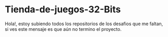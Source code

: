 # Tienda-de-juegos-32-Bits

Hola!, estoy subiendo todos los repositorios de los desafios que me faltan, si ves este mensaje es que aún no termino el proyecto. 
